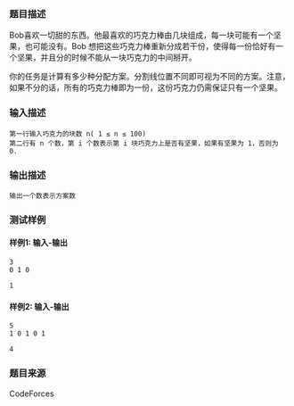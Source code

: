 ### 题目描述

Bob喜欢一切甜的东西。他最喜欢的巧克力棒由几块组成，每一块可能有一个坚果，也可能没有。Bob 想把这些巧克力棒重新分成若干份，使得每一份恰好有一个坚果，并且分的时候不能从一块巧克力的中间掰开。

你的任务是计算有多少种分配方案。分割线位置不同即可视为不同的方案。注意，如果不分的话，所有的巧克力棒即为一份，这份巧克力仍需保证只有一个坚果。

### 输入描述

```
第一行输入巧克力的块数 n( 1 ≤ n ≤ 100)
第二行有 n 个数，第 i 个数表示第 i 块巧克力上是否有坚果，如果有坚果为 1，否则为 0.
```

### 输出描述

```
输出一个数表示方案数
```

### 测试样例

#### 样例1: 输入-输出

```
3
0 1 0
```

```
1
```

#### 样例2: 输入-输出

```
5
1 0 1 0 1
```

```
4
```

### 题目来源

CodeForces
